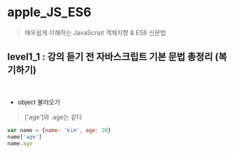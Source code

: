 # apple_JS_ES6
> 매우쉽게 이해하는 JavaScript 객체지향 & ES6 신문법

## level1_1 : 강의 듣기 전 자바스크립트 기본 문법 총정리 (복기하기)

<br>

* object 불러오기
> ['age']와 .age는 같다
```javascript
var name = {name: 'kim', age: 20}
name['age']
name.age
```



